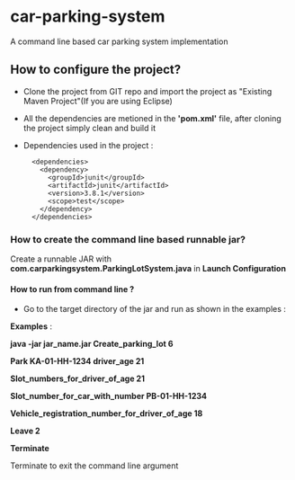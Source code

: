# car-parking-system

A command line based car parking system implementation 

## How to configure the project?
* Clone the project from GIT repo and import the project as "Existing Maven Project"(If you are using Eclipse)
* All the dependencies are metioned in the **'pom.xml'** file, after cloning the project simply clean and build it
* Dependencies used in the project : 
  
        <dependencies>
          <dependency>
            <groupId>junit</groupId>
            <artifactId>junit</artifactId>
            <version>3.8.1</version>
            <scope>test</scope>
          </dependency>
        </dependencies>
  

### How to create the command line based runnable jar?
Create a runnable JAR with **com.carparkingsystem.ParkingLotSystem.java** in **Launch Configuration**

#### How to run from command line ?

* Go to the target directory of the jar and run as shown in the examples : 

 **Examples** : 
 
**java -jar jar_name.jar Create_parking_lot 6**

**Park KA-01-HH-1234 driver_age 21**

**Slot_numbers_for_driver_of_age 21**

**Slot_number_for_car_with_number PB-01-HH-1234**

**Vehicle_registration_number_for_driver_of_age 18**

**Leave 2**

**Terminate**

Terminate to exit the command line argument
